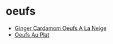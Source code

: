 # oeufs

 * [Ginger Cardamom Oeufs A La Neige](index/g/ginger-cardamom-oeufs-a-la-neige-243532.json)
 * [Oeufs Au Plat](index/o/oeufs-au-plat-356832.json)
